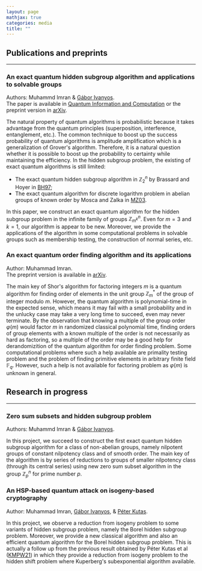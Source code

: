 ```yaml
---
layout: page
mathjax: true
categories: media
title: ""
---
```



## Publications and preprints
---

### An exact quantum hidden subgroup algorithm and applications to solvable groups
Authors: Muhammd Imran & [Gábor Ivanyos](http://old.sztaki.hu/~ivanyos/). <br>The paper is available in [Quantum Information and Computation](https://doi.org/10.26421/QIC22.9-10-4) or the preprint version in [arXiv](https://arxiv.org/pdf/2202.04047.pdf).

The natural property of quantum algorithms is probabilistic because it takes advantage from the quantum principles (superposition, interference, entanglement, etc.). The common technique to boost up the success probability of quantum algorithms is amplitude amplification which is a generalization of Grover's algorithm. Therefore, it is a natural question whether it is possible to boost up the probability to certainty while maintaining the efficiency. In the hidden subgroup problem, the existing of exact quantum algorithms is still limited:
* The exact quantum hidden subgroup algorithm in $\mathbb{Z}_2^n$ by Brassard and Hoyer in [BH97](https://arxiv.org/abs/quant-ph/9704027);
* The exact quantum algorithm for discrete logarithm problem in abelian groups of known order by Mosca and Zalka in [MZ03](https://arxiv.org/abs/quant-ph/0301093).

In this paper, we construct an exact quantum algorithm for the hidden subgroup problem in the infinite family of groups $\mathbb{Z}_{m^k}^n$. Even for $m=3$ and $k=1$, our algorithm is appear to be new. Moreover, we provide the applications of the algorithm in some computational problems in solvable groups such as membership testing, the construction of normal series, etc.

### An exact quantum order finding algorithm and its applications
Author: Muhammad Imran. <br>The preprint version is available in [arXiv](https://arxiv.org/pdf/2202.04047.pdf).

The main key of Shor's algorithm for factoring integers $m$ is a quantum algorithm for finding order of elements in the unit group $\mathbb{Z}_m^*$ of the group of integer modulo $m$. However, the quantum algorithm is polynomial-time in the expected sense, which means it may fail with a small probability and in the unlucky case may take a very long time to succeed, even may never terminate. By the observation that knowing a multiple of the group order $\varphi(m)$ would factor $m$ in randomized classical polynomial time, finding orders of group elements with a known multiple of the order is not necessarily as hard as factoring, so a multiple of the order may be a good help for derandomizition of the quantum algorithm for order finding problem. Some computational problems where such a help available are primality testing problem and the problem of finding primitive elements in arbitrary finite field $\mathbb{F}_q$. However, such a help is not available for factoring problem as $\varphi(m)$ is unknown in general. 


## Research in progress
---

### Zero sum subsets and hidden subgroup problem
Authors: Muhammd Imran & [Gábor Ivanyos](http://old.sztaki.hu/~ivanyos/).
  
In this project, we succeed to construct the first exact quantum hidden subgroup algorithm for a class of non-abelian groups, namely nilpotent groups of constant nilpotency class and of smooth order. The main key of the algorithm is by series of reductions to groups of smaller nilpotency class (through its central series) using new zero sum subset algorithm in the group $\mathbb{Z}_p^n$ for prime number $p$.

### An HSP-based quantum attack on isogeny-based cryptography
Author: Muhammad Imran, [Gábor Ivanyos](http://old.sztaki.hu/~ivanyos/), & [Péter Kutas](https://sites.google.com/view/peterkutas89/main-page?authuser=0).

In this project, we observe a reduction from isogeny problem to some variants of hidden subgroup problem, namely the Borel hidden subgroup problem. Moreover, we provide a new classical algorithm and also an efficient quantum algorithm for the Borel hidden subgroup problem. This is actually a follow up from the previous result obtained by Péter Kutas et al ([KMPW21](https://eprint.iacr.org/2021/282.pdf)) in which they provide a reduction from isogeny problem to the hidden shift problem where Kuperberg's subexponential algorithm available.
